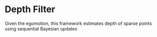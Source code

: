 # Depth Filter
Given the egomotion, this framework estimates depth of sparse points using sequential Bayesian updates

